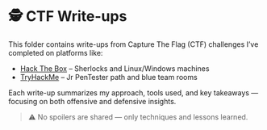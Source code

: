 # 🕵️ CTF Write-ups

This folder contains write-ups from Capture The Flag (CTF) challenges I’ve completed on platforms like:

- [Hack The Box](https://www.hackthebox.com/) – Sherlocks and Linux/Windows machines  
- [TryHackMe](https://tryhackme.com/) – Jr PenTester path and blue team rooms

Each write-up summarizes my approach, tools used, and key takeaways — focusing on both offensive and defensive insights.

> ⚠️ No spoilers are shared — only techniques and lessons learned.
